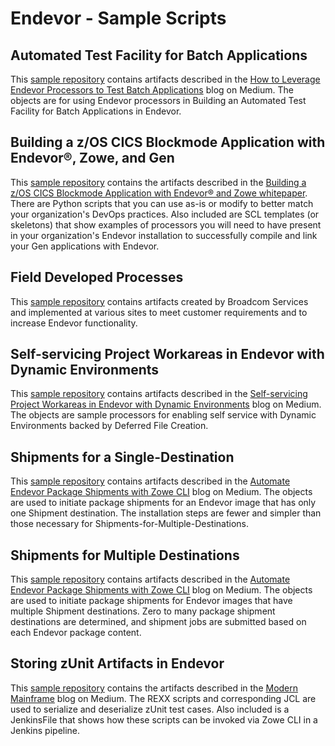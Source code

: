 # Endevor - Sample Scripts

## Automated Test Facility for Batch Applications
This [sample repository](Automated-Test-Facility-for-Batch-Applications) contains artifacts described in the [How to Leverage Endevor Processors to Test Batch Applications](https://medium.com/modern-mainframe/how-to-leverage-endevor-processors-to-test-batch-applications-6247a9dfdafa) blog on Medium.  The objects are for using Endevor processors in Building an Automated Test Facility for Batch Applications in Endevor.

## Building a z/OS CICS Blockmode Application with Endevor®, Zowe, and Gen
This [sample repository](../gen/gen-whitepaper-sample) contains the artifacts described in the [Building a z/OS CICS Blockmode Application with Endevor® and Zowe whitepaper](https://community.broadcom.com/mainframesoftware/communities/community-home/digestviewer/viewthread?GroupId=1513&MessageKey=7a3ba595-6432-48aa-93f4-f18206875d72&CommunityKey=4182c217-4789-4997-8f22-87de25983f6e&tab=digestviewer). There are Python scripts that you can use as-is or modify to better match your organization's DevOps practices. Also included are SCL templates (or skeletons) that show examples of processors you will need to have present in your organization's Endevor installation to successfully compile and link your Gen applications with Endevor.

## Field Developed Processes

This [sample repository](Field-Developed-Processes) contains  artifacts created by Broadcom Services and implemented at various sites to meet customer requirements and to increase Endevor functionality.

## Self-servicing Project Workareas in Endevor with Dynamic Environments
This [sample repository](Self-servicing-Project-Workareas-in-Endevor-with-Dynamic-Environments) contains artifacts described in the [Self-servicing Project Workareas in Endevor with Dynamic Environments](https://medium.com/modern-mainframe/self-service-developer-workspaces-in-endevor-3b83c72bdc14) blog on Medium.  The objects are sample processors for enabling self service with Dynamic Environments backed by Deferred File Creation.

## Shipments for a Single-Destination
This [sample repository](Shipments-for-a-Single-Destination) contains artifacts described in the [Automate Endevor Package Shipments with Zowe CLI](https://medium.com/zowe/automate-ca-endevor-package-shipments-with-zowe-cli-e15feb61745a) blog on Medium.  The objects are used to initiate package shipments for an Endevor image that has only one Shipment destination.  The installation steps are fewer and simpler than those necessary for Shipments-for-Multiple-Destinations.

## Shipments for Multiple Destinations
This [sample repository](Shipments-for-Multiple-Destinations) contains artifacts described in the [Automate Endevor Package Shipments with Zowe CLI](https://medium.com/zowe/automate-ca-endevor-package-shipments-with-zowe-cli-e15feb61745a) blog on Medium.  The objects are used to initiate package shipments for Endevor images that have multiple Shipment destinations.  Zero to many package shipment destinations are determined, and shipment jobs are submitted based on each Endevor package content.

## Storing zUnit Artifacts in Endevor
This [sample repository](zunit) contains the artifacts described in the [Modern Mainframe](https://medium.com/modern-mainframe) blog on Medium.  The REXX scripts and corresponding JCL are used to serialize and deserialize zUnit test cases.  Also included is a JenkinsFile that shows how these scripts can be invoked via Zowe CLI in a Jenkins pipeline.